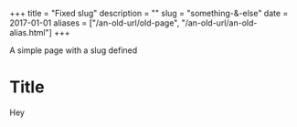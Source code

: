 +++
title = "Fixed slug"
description = ""
slug = "something-&-else"
date = 2017-01-01
aliases = ["/an-old-url/old-page", "/an-old-url/an-old-alias.html"]
+++

A simple page with a slug defined

# Title

Hey

